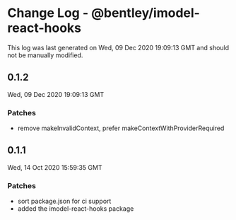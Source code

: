 # Change Log - @bentley/imodel-react-hooks

This log was last generated on Wed, 09 Dec 2020 19:09:13 GMT and should not be manually modified.

## 0.1.2
Wed, 09 Dec 2020 19:09:13 GMT

### Patches

- remove makeInvalidContext, prefer makeContextWithProviderRequired

## 0.1.1
Wed, 14 Oct 2020 15:59:35 GMT

### Patches

- sort package.json for ci support
- added the imodel-react-hooks package


